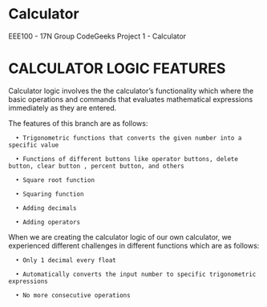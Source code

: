 # Calculator
EEE100 - 17N Group CodeGeeks Project 1 - Calculator

# CALCULATOR LOGIC FEATURES
Calculator logic involves the the calculator’s functionality which where the basic operations and commands that evaluates mathematical expressions immediately as they are entered.

The features of this branch are as follows:

      •	Trigonometric functions that converts the given number into a specific value

      •	Functions of different buttons like operator buttons, delete button, clear button , percent button, and others

      •	Square root function 

      •	Squaring function

      •	Adding decimals

      •	Adding operators

When we are creating the calculator logic of our own calculator, we experienced different challenges in different functions which are as follows:

      •	Only 1 decimal every float

      •	Automatically converts the input number to specific trigonometric expressions

      •	No more consecutive operations
